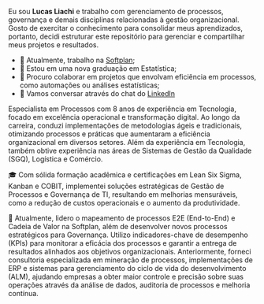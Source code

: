 Eu sou **Lucas Liachi** e trabalho com gerenciamento de processos, governança e demais disciplinas relacionadas à gestão organizacional. Gosto de exercitar o conhecimento para consolidar meus aprendizados, portanto, decidi estruturar este repositório para gerenciar e compartilhar meus projetos e resultados.

- 🔭 Atualmente, trabalho na [Softplan](https://www.softplan.com.br/);
- 🌱 Estou em uma nova graduação em Estatística;
- 👯 Procuro colaborar em projetos que envolvam eficiência em processos, como automações ou análises estatísticas;
- 📨 Vamos conversar através do chat do [LinkedIn](https://linkedin.com/in/lucasliachi)
 
Especialista em Processos com 8 anos de experiência em Tecnologia, focado em excelência operacional e transformação digital. Ao longo da carreira, conduzi implementações de metodologias ágeis e tradicionais, otimizando processos e práticas que aumentaram a eficiência organizacional em diversos setores. Além da experiência em Tecnologia, também obtive experiência nas áreas de Sistemas de Gestão da Qualidade (SGQ), Logística e Comércio.

🎓 Com sólida formação acadêmica e certificações em Lean Six Sigma, Kanban e COBIT, implementei soluções estratégicas de Gestão de Processos e Governança de TI, resultando em melhorias mensuráveis, como a redução de custos operacionais e o aumento da produtividade.

💼 Atualmente, lidero o mapeamento de processos E2E (End-to-End) e Cadeia de Valor na Softplan, além de desenvolver novos processos estratégicos para Governança. Utilizo indicadores-chave de desempenho (KPIs) para monitorar a eficácia dos processos e garantir a entrega de resultados alinhados aos objetivos organizacionais. Anteriormente, forneci consultoria especializada em mineração de processos, implementações de ERP e sistemas para gerenciamento do ciclo de vida do desenvolvimento (ALM), ajudando empresas a obter maior controle e precisão sobre suas operações através da análise de dados, auditoria de processos e melhoria contínua.